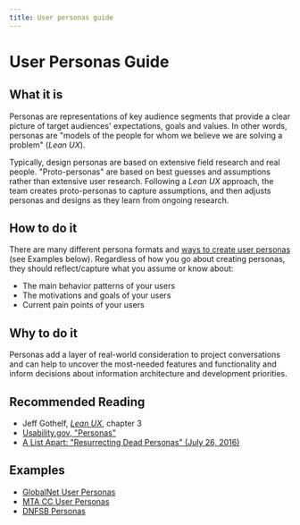 ```yaml
---
title: User personas guide
---
```


# User Personas Guide

## What it is

Personas are representations of key audience segments that provide a clear picture of target audiences' expectations, goals and values. In other words, personas are "models of the people for whom we believe we are solving a problem" (_Lean UX_).

Typically, design personas are based on extensive field research and real people. "Proto-personas" are based on best guesses and assumptions rather than extensive user research. Following a _Lean UX_ approach, the team creates proto-personas to capture assumptions, and then adjusts personas and designs as they learn from ongoing research.

## How to do it

There are many different persona formats and [ways to create user personas](https://www.google.com/search?source=hp&ei=QGkEW5XEGKXljwT15pKgBA&q=how+to+create+user+personas&oq=how+to+create+user+per&gs_l=psy-ab.3.0.0l2j0i22i30k1l8.2337.6160.0.7265.24.17.0.6.6.0.132.1526.9j7.17.0....0...1c.1.64.psy-ab..1.22.1541.0..0i131k1.58.Ur19LHgyFBQ) (see Examples below). Regardless of how you go about creating personas, they should reflect/capture what you assume or know about:

-   The main behavior patterns of your users
-   The motivations and goals of your users
-   Current pain points of your users

## Why to do it

Personas add a layer of real-world consideration to project conversations and can help to uncover the most-needed features and functionality and inform decisions about information architecture and development priorities.

## Recommended Reading

-   Jeff Gothelf, [_Lean UX_](https://leanuxbook.com/), chapter 3
-   [Usability.gov, "Personas"](https://www.usability.gov/how-to-and-tools/methods/personas.html)
-   [A List Apart: "Resurrecting Dead Personas" (July 26, 2016)](http://alistapart.com/article/resurrecting-dead-personas)

## Examples

-   [GlobalNet User Personas](https://docs.google.com/presentation/d/1cv5z-OWDAiXCdDyHvaiQFSNIKgXi0jGfWzeuo2_Ms8A/edit#slide=id.p)
-   [MTA CC User Personas](https://docs.google.com/spreadsheets/d/1DejZJ1x0C2T5TwDKYttkoR0ToeJ1p_OvMaUJ3bss5hE/edit#gid=0)
-   [DNFSB Personas](https://drive.google.com/drive/u/0/folders/0B_TE_R8az0YzZS1ZbkpLWnhCUG8)

